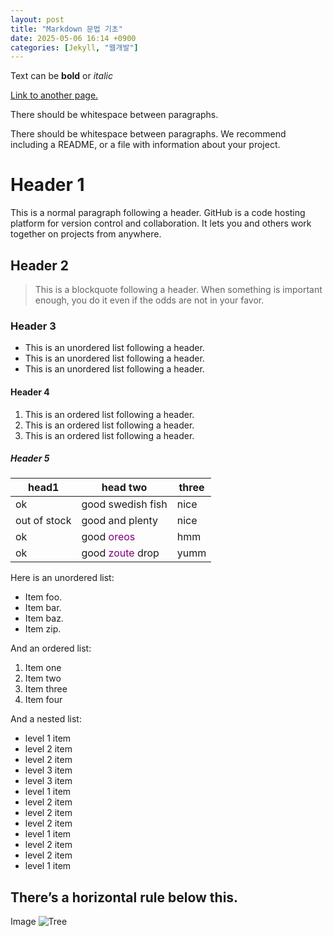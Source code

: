 ```yaml
---
layout: post
title: "Markdown 문법 기초"
date: 2025-05-06 16:14 +0900
categories: [Jekyll, "웹개발"]
---
```

Text can be **bold** or _italic_

[Link to another page.](https://www.snu.ac.kr/)

There should be whitespace between paragraphs.

There should be whitespace between paragraphs. We recommend including a README, or a file with information about your project.

# Header 1
This is a normal paragraph following a header. GitHub is a code hosting platform for version control and collaboration. It lets you and others work together on projects from anywhere.

## Header 2
> This is a blockquote following a header.
> When something is important enough, you do it even if the odds are not in your favor.

### Header 3
* This is an unordered list following a header.
* This is an unordered list following a header.
* This is an unordered list following a header.

#### Header 4
1. This is an ordered list following a header.
2. This is an ordered list following a header.
3. This is an ordered list following a header.

##### Header 5
| **head1**       | **head two**                        | **three** |
|------------------|--------------------------------------|------------|
| ok               | good swedish fish                   | nice       |
| out of stock     | good and plenty                     | nice       |
| ok               | good <span style="color:purple;">oreos</span>      | hmm        |
| ok               | good <span style="color:purple;">zoute</span> drop | yumm       |

Here is an unordered list:
* Item foo.
* Item bar.
* Item baz.
* Item zip.

And an ordered list:
1. Item one
2. Item two
3. Item three
4. Item four

And a nested list:
* level 1 item
 * level 2 item
 * level 2 item
  * level 3 item
  * level 3 item
* level 1 item
 * level 2 item
 * level 2 item
 * level 2 item
* level 1 item
 * level 2 item
 * level 2 item
* level 1 item
  
There’s a horizontal rule below this.
---------------------------------------------------------------------------------


Image
![Tree](jeremy-bishop-EwKXn5CapA4-unsplash.jpg)
